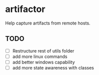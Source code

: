 # artifactor

Help capture artifacts from remote hosts.

## TODO

- [ ] Restructure rest of utils folder
- [ ] add more linux commands
- [ ] add better windows capability
- [ ] add more state awareness with classes